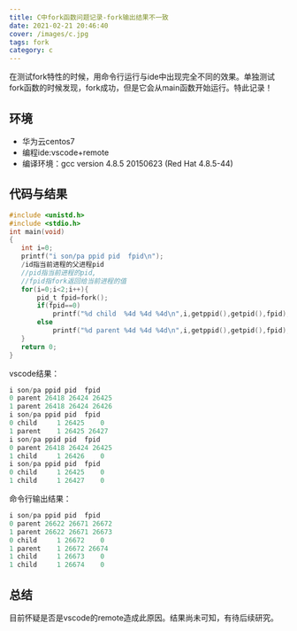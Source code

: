 ```yaml
---
title: C中fork函数问题记录-fork输出结果不一致
date: 2021-02-21 20:46:40
cover: /images/c.jpg
tags: fork
category: c
---
```


在测试fork特性的时候，用命令行运行与ide中出现完全不同的效果。单独测试fork函数的时候发现，fork成功，但是它会从main函数开始运行。特此记录！

## 环境

+ 华为云centos7
+ 编程ide:vscode+remote
+ 编译环境：gcc version 4.8.5 20150623 (Red Hat 4.8.5-44)

## 代码与结果

```c
#include <unistd.h>  
#include <stdio.h>  
int main(void)  
{  
   int i=0;  
   printf("i son/pa ppid pid  fpid\n");  
   /id指当前进程的父进程pid  
   //pid指当前进程的pid,  
   //fpid指fork返回给当前进程的值  
   for(i=0;i<2;i++){  
       pid_t fpid=fork();  
       if(fpid==0)  
           printf("%d child  %4d %4d %4d\n",i,getppid(),getpid(),fpid);  
       else  
           printf("%d parent %4d %4d %4d\n",i,getppid(),getpid(),fpid);  
   }  
   return 0;  
}
```

vscode结果：

```c
i son/pa ppid pid  fpid
0 parent 26418 26424 26425
1 parent 26418 26424 26426
i son/pa ppid pid  fpid
0 child     1 26425    0
1 parent    1 26425 26427
i son/pa ppid pid  fpid
0 parent 26418 26424 26425
1 child     1 26426    0
i son/pa ppid pid  fpid
0 child     1 26425    0
1 child     1 26427    0
```

命令行输出结果：

```c
i son/pa ppid pid  fpid
0 parent 26622 26671 26672
1 parent 26622 26671 26673
0 child     1 26672    0
1 parent    1 26672 26674
1 child     1 26673    0
1 child     1 26674    0
```



## 总结

目前怀疑是否是vscode的remote造成此原因。结果尚未可知，有待后续研究。